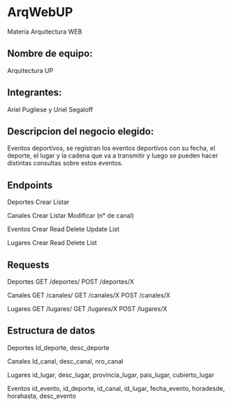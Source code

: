 # ArqWebUP
Materia Arquitectura WEB

## Nombre de equipo:
Arquitectura UP

## Integrantes:
Ariel Pugliese y Uriel Segaloff

## Descripcion del negocio elegido:
Eventos deportivos, se registran los eventos deportivos con su fecha,
el deporte, el lugar y la cadena que va a transmitir y luego se pueden hacer distintas consultas sobre estos eventos.

## Endpoints
Deportes
  Crear
  Listar

Canales
  Crear
  Listar
  Modificar (n° de canal)

Eventos
  Crear
  Read
  Delete
  Update
  List

Lugares
  Crear
  Read
  Delete
  List

## Requests
Deportes
GET /deportes/
POST /deportes/X

Canales
GET /canales/
GET /canales/X
POST /canales/X

Lugares
GET /lugares/
GET /lugares/X
POST /lugares/X

## Estructura de datos
Deportes
Id_deporte, desc_deporte

Canales
Id_canal, desc_canal, nro_canal

Lugares
id_lugar, desc_lugar, provincia_lugar, pais_lugar, cubierto_lugar

Eventos
id_evento, id_deporte, id_canal, id_lugar, fecha_evento, horadesde, horahasta, desc_evento

